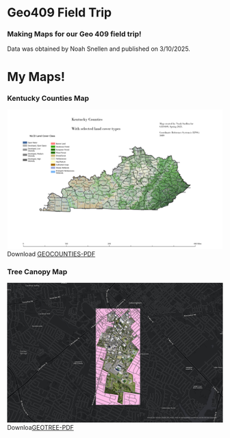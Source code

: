 # Geo409 Field Trip

### Making Maps for our Geo 409 field trip!



Data was obtained by Noah Snellen and published on 3/10/2025.


# My Maps!
### Kentucky Counties Map
 ![Kentucky Counties](Layout.jpg)
Download [GEOCOUNTIES-PDF](Layout.pdf)


### Tree Canopy Map

![Tree Canopy](Layout1.jpg)
Downloa[GEOTREE-PDF](Layout1.pdf)
